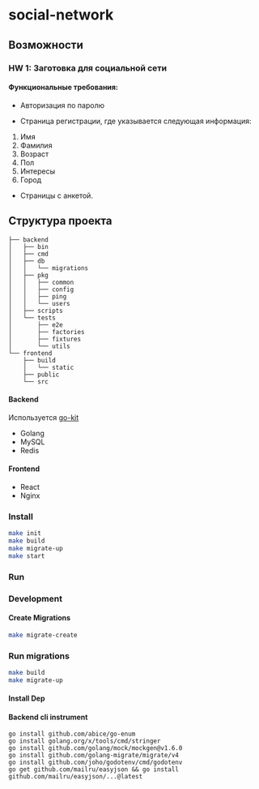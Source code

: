 # social-network

## Возможности

### HW 1: Заготовка для социальной сети

#### Функциональные требования:

* Авторизация по паролю

* Страница регистрации, где указывается следующая информация:

1. Имя
2. Фамилия
3. Возраст
4. Пол
5. Интересы
6. Город


* Страницы с анкетой.

## Структура проекта
```
├── backend
│   ├── bin
│   ├── cmd
│   ├── db
│   │   └── migrations
│   ├── pkg
│   │   ├── common
│   │   ├── config
│   │   ├── ping
│   │   └── users
│   ├── scripts
│   └── tests
│       ├── e2e
│       ├── factories
│       ├── fixtures
│       └── utils
└── frontend
    ├── build
    │   └── static
    ├── public
    └── src
```
#### Backend
Используется [go-kit](https://gokit.io/)
* Golang
* MySQL
* Redis

#### Frontend
* React
* Nginx

### Install

```bash
make init
make build
make migrate-up
make start
```

### Run

### Development


#### Create Migrations

```bash
make migrate-create
```

### Run migrations

```bash
make build
make migrate-up
```

#### Install Dep

#### Backend cli instrument

```
go install github.com/abice/go-enum
go install golang.org/x/tools/cmd/stringer
go install github.com/golang/mock/mockgen@v1.6.0
go install github.com/golang-migrate/migrate/v4
go install github.com/joho/godotenv/cmd/godotenv
go get github.com/mailru/easyjson && go install github.com/mailru/easyjson/...@latest
```
